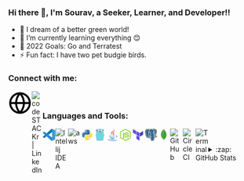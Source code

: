 ### Hi there 👋, I'm Sourav, a Seeker, Learner, and Developer!!

- 🔭 I dream of a better green world!
- 🌱 I’m currently learning everything 😊
- 🥅 2022 Goals: Go and Terratest
- ⚡ Fun fact: I have two pet budgie birds.

### Connect with me:

[<img align="left" src="img/globe-light.svg">][website]
&nbsp;&nbsp;
[<img align="left" alt="codeSTACKr | LinkedIn" width="22px" src="https://cdn.jsdelivr.net/npm/simple-icons@v3/icons/linkedin.svg" />][linkedin]
<br />

### Languages and Tools:

<img align="left" alt="Visual Studio Code" width="26px" src="https://github.com/devicons/devicon/blob/v2.15.1/icons/vscode/vscode-original.svg" />
<img align="left" alt="Intellij IDEA" width="26px" src="https://img.icons8.com/color/48/000000/intellij-idea.png" />
<img align="left" alt="aws" width="26px" src="https://cdn.jsdelivr.net/npm/simple-icons@3.13.0/icons/amazon.svg" />
<img align="left" alt="Python" width="26px" src="https://github.com/devicons/devicon/blob/v2.15.1/icons/python/python-original.svg" />
<img align="left" alt="Go" width="26px" src="https://github.com/devicons/devicon/blob/v2.15.1/icons/go/go-original.svg" />
<img align="left" alt="java" width="26px" src="https://github.com/devicons/devicon/blob/v2.15.1/icons/java/java-original.svg" />
<img align="left" alt="Nodejs" width="26px" src="https://github.com/devicons/devicon/blob/v2.15.1/icons/nodejs/nodejs-original.svg" />
<img align="left" alt="Terraform" width="26px" src="https://github.com/devicons/devicon/blob/v2.15.1/icons/terraform/terraform-original.svg" />
<img align="left" alt="SQL" width="26px" src="https://github.com/devicons/devicon/blob/v2.15.1/icons/postgresql/postgresql-original.svg" />
<img align="left" alt="MongoDB" width="26px" src="https://github.com/devicons/devicon/blob/v2.15.1/icons/mongodb/mongodb-original.svg" />
<img align="left" alt="GitHub" width="26px" src="https://cdn.jsdelivr.net/npm/simple-icons@3.13.0/icons/github.svg" />
<img align="left" alt="CircleCI" width="26px" src="https://cdn.jsdelivr.net/npm/simple-icons@3.13.0/icons/circleci.svg" />
<img align="left" alt="Terminal" width="26px" src="https://cdn.jsdelivr.net/npm/simple-icons@3.13.0/icons/gnubash.svg" />

<br />
<br />

<details>
  <summary>:zap: GitHub Stats</summary>

[![Sourav's github stats](https://github-readme-stats.vercel.app/api?username=souravskr&show_icons=true)](https://github.com/anuraghazra/github-readme-stats)

</details>

[website]: https://souravs.netlify.app/
[linkedin]: https://www.linkedin.com/in/souravsker/
